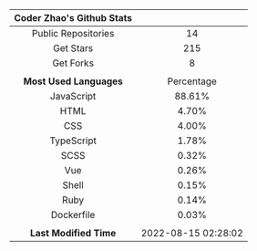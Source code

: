 | **Coder Zhao's Github Stats** | |
|:-:|:-:|
| Public Repositories | 14 |
| Get Stars | 215 |
| Get Forks | 8 |
| | |
| **Most Used Languages** | Percentage |
| JavaScript | 88.61% |
| HTML | 4.70% |
| CSS | 4.00% |
| TypeScript | 1.78% |
| SCSS | 0.32% |
| Vue | 0.26% |
| Shell | 0.15% |
| Ruby | 0.14% |
| Dockerfile | 0.03% |
| | |
| **Last Modified Time** | 2022-08-15 02:28:02 |